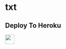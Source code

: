 # txt


## Deploy To Heroku

<a href="https://heroku.com/deploy?template=https://github.com/devgaganin/txt">
     <img height="30px" src="https://img.shields.io/badge/Deploy%20To%20Heroku-blueviolet?style=for-the-badge&logo=heroku">
  </a>
